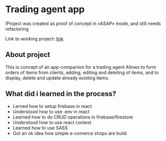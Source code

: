 # Trading agent app
!Project was created as proof of concept in «ASAP» mode, and still needs refactoring

Link to working project: [link](https://trading-agent-app.netlify.app/)

## About project

This is concept of an app-companion for a trading agent
Allows to form orders of items from clients, adding, editing and deleting of items, and to display, delete and update already existing items. 



## What did i learned in the process?

- Lerned how to setup firebase in react
- Understood how to use .env in react
- Learned how to do CRUD operations in firebase/firestore
- Understood how to use react context
- Learned how to use SASS
- Got an ok idea how simple e-comerce shops are build 
